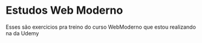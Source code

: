 # Estudos Web Moderno
 Esses são exercicios pra treino do curso WebModerno que estou realizando na  da Udemy
